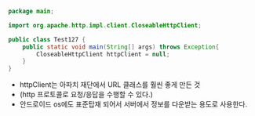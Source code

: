 ```java
package main;

import org.apache.http.impl.client.CloseableHttpClient;

public class Test127 {
    public static void main(String[] args) throws Exception{
        CloseableHttpClient httpClient = null;
    }
}

```

- httpClient는 아파치 재단에서 URL 클래스를 훨씬 좋게 만든 것
- (http 프로토콜로 요청/응답을 수행할 수 있다.)
- 안드로이드 os에도 표준탑재 되어서 서버에서 정보를 다운받는 용도로 사용한다.

